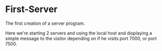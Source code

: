 # First-Server

The first creation of a server program. 

Here we're starting 2 servers and using the local host and displaying a simple message 
to the visitor depending on if he visits port 7000, or port 7500.
